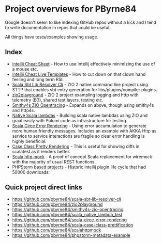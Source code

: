 # Project overviews for PByrne84

Google doesn't seem to like indexing GitHub repos without a kick and I tend to write documentation in repos that could
be useful.

All things have tests/examples showing usage.

## Index

* [Intellij Cheat Sheet](IntelliJCheatSheet.html) - How to use Intellij effectively minimizing the use of a mouse etc. 
* [Intellij Cheat Live Templates](IntelliJCheatSheet-LiveTemplates.html) - How to cut down on that clown hand feeling and long term RSI.
* [Scala Sbt Lib Resolver Cli](ScalaSbtLibResolverCli.html) - ZIO 2 native command line project
  using STTP that enables sbt entry generation for libs/plugins/compiler plugins.
* [zio2playground](Zio2Playground.html) - ZIO 2 project exampling logging and http with telemetry (B3), shared test
  layers, testing etc.
* [Smithy4s ZIO Opentracing](Smithy4sZioOpentracing.html) - Expands on above, though using smithy4s and http4s.
* [Native Scala lambdas](NativeScalaLambdas.html) - Building scala native lambdas using ZIO and graal easily with Pulumi
  code as infrastructure for testing.
* [Scala Circe Error Rendering](ScalaCirceErrorHandling.html) - Using error accumulation to generate more human friendly messages.
  Includes an example with AKKA Http as service to service interactions are fragile so clear error handling is highly beneficial. 
* [Case Class Pretty Rendering](CaseClassPrettyRendering.html) - This is useful for showing diffs in scalatest as it
  renders better.
* [Scala http mock](ScalaHttpMock.html) - A proof of concept Scala replacement for wiremock with the majority of usual
  REST functions.
* [PHPStorm based projects](PhpStormBasedProjects.html) - Historic intellij plugin life cycle that had 50000 downloads.

## Quick project direct links

* <https://github.com/pbyrne84/scala-sbt-lib-resolver-cli>
* <https://github.com/pbyrne84/zio2playground>
* <https://github.com/pbyrne84/smithy4s-zio-opentracing>
* <https://github.com/pbyrne84/scala_native_lambda_test>
* <https://github.com/pbyrne84/scala-circe-error-rendering>
* <https://github.com/pbyrne84/scala-case-class-prettification>
* <https://github.com/pbyrne84/scalahttpmock>
* <https://github.com/pbyrne84/phpstorm-metadata-example>

